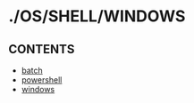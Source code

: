 # ./OS/SHELL/WINDOWS  


## CONTENTS  
*	[batch](batch.md)  
*	[powershell](powershell.md)  
*	[windows](windows.md)  

